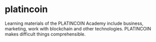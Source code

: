 # platincoin
Learning materials of the PLATINCOIN Academy include business, marketing, work with blockchain and other technologies. PLATINCOIN makes difficult things comprehensible.
